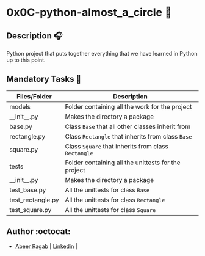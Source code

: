 # 0x0C-python-almost_a_circle :book:

## Description :headphones:

Python project that puts together everything that we have learned in Python up to this point.

## Mandatory Tasks :station:

| Files/Folder | Description |
| ------------ | ----------- |
| models | Folder containing all the work for the project |
| \_\_init\_\_.py | Makes the directory a package |
| base.py | Class `Base` that all other classes inherit from |
| rectangle.py | Class `Rectangle` that inherits from class `Base` |
| square.py | Class `Square` that inherits from class `Rectangle` |
| tests | Folder containing all the unittests for the project |
| \_\_init\_\_.py | Makes the directory a package |
| test_base.py | All the unittests for class `Base` |
| test_rectangle.py | All the unittests for class `Rectangle` |
| test_square.py | All the unittests for class `Square` |


## Author :octocat:

- [Abeer Ragab](https://github.com/Abeer-M-Ali) | [Linkedin](https://www.linkedin.com/in/abeer-ragab-b25872260/) |